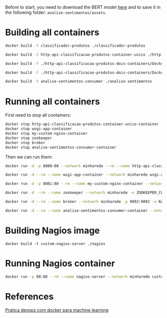 Before to start, you need to download the BERT model [here](https://drive.google.com/file/d/1d4RBMWwnzFBaPL2TSu-X1lfb3GLv1Pz5/view) and to save it in the following folder: `analise-sentimentos/assets`.


# Building all containers


```bash
docker build -t classificador-produtos ./classificador-produtos

docker build -t http-api-classificacao-produtos-container-unico ./http-api-classificacao-produtos-container-unico

docker build -f ./http-api-classificacao-produtos-dois-containers/Dockerfile-wsgi -t wsgi-app ./http-api-classificacao-produtos-dois-containers/

docker build -f ./http-api-classificacao-produtos-dois-containers/Dockerfile-nginx -t custom-nginx ./http-api-classificacao-produtos-dois-containers/

docker build -t analise-sentimentos-consumer ./analise-sentimentos
```



# Running all containers

First need to stop all containers:
```bash
docker stop http-api-classificacao-produtos-container-unico-container
docker stop wsgi-app-container
docker stop my-custom-nginx-container
docker stop zookeeper
docker stop broker
docker stop analise-sentimentos-consumer-container
```

Then we can run them:
```bash
docker run -d -p 8080:80 --network minharede --rm --name http-api-classificacao-produtos-container-unico-container http-api-classificacao-produtos-container-unico

docker run -d --rm --name wsgi-app-container --network minharede wsgi-app

docker run -d -p 8081:80 --rm --name my-custom-nginx-container --network minharede custom-nginx

docker run -d --rm --name zookeeper --network minharede -e ZOOKEEPER_CLIENT_PORT=2181 -e ZOOKEEPER_TICK_TIME=2000 confluentinc/cp-zookeeper:7.0.1

docker run -d --rm --name broker --network minharede -p 9092:9092 -e KAFKA_BROKER_ID=1 -e KAFKA_ZOOKEEPER_CONNECT='zookeeper:2181' -e KAFKA_LISTENER_SECURITY_PROTOCOL_MAP=PLAINTEXT:PLAINTEXT,PLAINTEXT_INTERNAL:PLAINTEXT -e KAFKA_ADVERTISED_LISTENERS=PLAINTEXT://localhost:9092,PLAINTEXT_INTERNAL://broker:29092 -e KAFKA_OFFSETS_TOPIC_REPLICATION_FACTOR=1 -e KAFKA_TRANSACTION_STATE_LOG_MIN_ISR=1 -e KAFKA_TRANSACTION_STATE_LOG_REPLICATION_FACTOR=1 confluentinc/cp-kafka:7.0.1

docker run -d --rm --name analise-sentimentos-consumer-container --network minharede analise-sentimentos-consumer
```




# Building Nagios image

```
docker build -t custom-nagios-server ./nagios
```


# Running Nagios container
```bash
docker run -p 80:80 --rm --name nagios-server --network minharede custom-nagios-server
```

# References
[Pratica devops com docker para machine learning](https://aurimrv.gitbook.io/pratica-devops-com-docker-para-machine-learning/)
